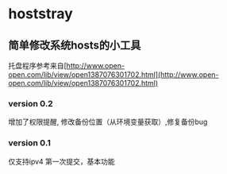 # hoststray  

## 简单修改系统hosts的小工具  

托盘程序参考来自[http://www.open-open.com/lib/view/open1387076301702.html](http://www.open-open.com/lib/view/open1387076301702.html)


### version 0.2
增加了权限提醒, 修改备份位置（从环境变量获取）,修复备份bug

### version 0.1
仅支持ipv4
第一次提交，基本功能
